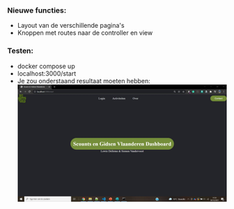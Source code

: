 ### Nieuwe functies:
- Layout van de verschillende pagina's
- Knoppen met routes naar de controller en view

### Testen:
- docker compose up
- localhost:3000/start
- Je zou onderstaand resultaat moeten hebben:
![Alt text](Readme_images/Dashboard.jpg?raw=true "Dashboard")
